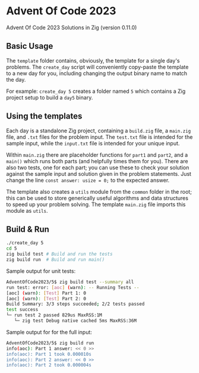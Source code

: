 # Advent Of Code 2023

Advent Of Code 2023 Solutions in Zig (version 0.11.0)

## Basic Usage

The `template` folder contains, obviously, the template for a single day's problems. The
`create_day` script will conveniently copy-paste the template to a new day for you, including
changing the output binary name to match the day.

For example: `create_day 5` creates a folder named `5` which contains a Zig project setup to build a
`day5` binary.

## Using the templates

Each day is a standalone Zig project, containing a `build.zig` file, a `main.zig` file, and `.txt`
files for the problem input. The `test.txt` file is intended for the sample input, while the
`input.txt` file is intended for your unique input.

Within `main.zig` there are placeholder functions for `part1` and `part2`, and a `main()` which runs
both parts (and helpfully times them for you). There are also two tests, one for each part; you can
use these to check your solution against the sample input and solution given in the problem
statements. Just change the line `const answer: usize = 0;` to the expected answer.

The template also creates a `utils` module from the `common` folder in the root; this can be used to
store generically useful algorithms and data structures to speed up your problem solving. The
template `main.zig` file imports this module as `utils`.

## Build & Run

```sh
./create_day 5
cd 5
zig build test # Build and run the tests
zig build run  # Build and run main()
```

Sample output for unit tests:

```sh
AdventOfCode2023/5$ zig build test --summary all
run test: error: [aoc] (warn): -- Running Tests --
[aoc] (warn): [Test] Part 1: 0
[aoc] (warn): [Test] Part 2: 0
Build Summary: 3/3 steps succeeded; 2/2 tests passed
test success
└─ run test 2 passed 829us MaxRSS:1M
   └─ zig test Debug native cached 5ms MaxRSS:36M
```

Sample output for for the full input:

```sh
AdventOfCode2023/5$ zig build run
info(aoc): Part 1 answer: << 0 >>
info(aoc): Part 1 took 0.000010s
info(aoc): Part 2 answer: << 0 >>
info(aoc): Part 2 took 0.000004s
```

